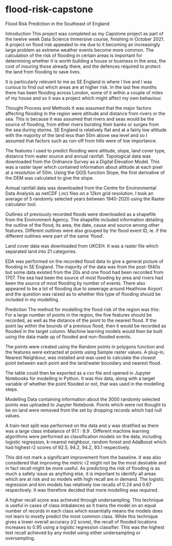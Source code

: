 # flood-risk-capstone

Flood Risk Prediction in the Southeast of England

Introduction
This project was completed as my Capstone project as part of the twelve week Data Science Immersive course, finishing in October 2021. A project on flood risk appealed to me due to it becoming an increasingly large problem as extreme weather events become more common. The calculation of the risk of flooding in certain areas is important for determining whether it is worth building a house or business in the area, the cost of insuring those already there, and the defences required to protect the land from flooding to save lives.

It is particularly relevant to me as SE England is where I live and I was curious to find out which areas are at higher risk. In the last few months there has been flooding across London, some of it within a couple of miles of my house and so it was a project which might affect my own behaviour. 

Thought Process and Methods
It was assumed that the major factors affecting flooding in the region were altitude and distance from rivers or the sea. This is because it was assumed that rivers and seas would be the source of flooding, from either rivers bursting their banks or surges from the sea during storms. SE England is relatively flat and at a fairly low altitude with the majority of the land less than 50m above sea level and so I assumed that factors such as run-off from hills were of low importance.

The features I used to predict flooding were altitude, slope, land cover type, distance from water source and annual rainfall. Topological data was downloaded from the Ordnance Survey as a Digital Elevation Model. This was a raster layer which contained information about altitude at each pixel at a resolution of 50m. Using the QGIS function Slope, the first derivative of the DEM was calculated to give the slope. 

Annual rainfall data was downloaded from the Centre for Environmental Data Analysis as netCDF (.nc) files on a 12km grid resolution. I took an average of 5 randomly selected years between 1940-2020 using the Raster calculator tool.

Outlines of previously recorded floods were downloaded as a shapefile from the Environment Agency. The shapefile included information detailing the outline of the flood, its area, the date, cause and source among other features. Different outlines were also grouped by the flood event ID, ie. if the different outlines were part of the same ‘flood’.

Land cover data was downloaded from UKCEH. It was a raster file which separated land into 21 categories.

EDA was performed on the recorded flood data to give a general picture of flooding in SE England. The majority of the data was from the post-1940s but some data existed from the 20s and one flood had been recorded from 1707. The sea had been the source of most flooding by area and rivers had been the source of most flooding by number of events. There also appeared to be a lot of flooding due to sewerage around Heathrow Airport and the question was raised as to whether this type of flooding should be included in my modelling.

Prediction
The method for modelling the flood risk of the region was this:
For a large number of points in the region, the five features should be recorded, as well as the distance of the point to the nearest flood.
If the point lay within the bounds of a previous flood, then it would be recorded as flooded in the target column.
Machine learning models would then be built using the data made up of flooded and non-flooded events.

The points were created using the Random points in polygons function and the features were extracted at points using Sample raster values. A plug-in, Nearest Neighbour, was installed and was used to calculate the closest point between each point and the land/water boundary and nearest flood.

The table could then be exported as a csv file and opened in Jupyter Notebooks for modelling in Python. It was this data, along with a target variable of whether the point flooded or not, that was used in the modelling steps.

Modelling
Data containing information about the 3000 randomly selected points was uploaded to Jupyter Notebook. Points which were not thought to be on land were removed from the set by dropping records which had null values.
 
A train-test split was performed on the data and y was stratified as there was a large class imbalance of 91.1 : 8.9 . Different machine learning algorithms were performed as classification models on the data, including logistic regression, k-nearest neighbour, random forest and AdaBoost which had highest r2 scores of 92.5, 94.2, 94.2, 93.1 respectively.
 
This did not mark a significant improvement from the baseline. It was also considered that improving the metric r2 might not be the most desirable and in fact recall might be more useful. As predicting the risk of flooding is as much a safety issue as anything else, it is important to identify all areas which are at risk and so models with high recall are in demand. The logistic regression and knn models has relatively low recalls of 0.24 and 0.67 respectively. It was therefore decided that more modelling was required.
 
A higher recall score was achieved through undersampling. This technique is useful in cases of class imbalances as it trains the model on an equal number of records in each class which essentially means the models does not learn to mostly predict the most common class. While this technique gives a lower overall accuracy (r2 score), the recall of flooded locations increases to 0.95 using a logistic regression classifier. This was the highest test recall achieved by any model using either undersampling or oversampling.

